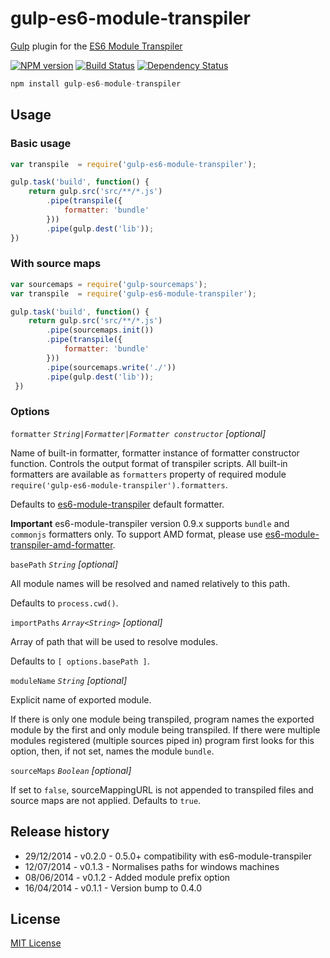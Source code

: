 # gulp-es6-module-transpiler

[Gulp](https://github.com/gulpjs/gulp) plugin for the [ES6 Module Transpiler](https://github.com/esnext/es6-module-transpiler)

[![NPM version][npm-image]][npm-url] [![Build Status][travis-image]][travis-url] [![Dependency Status][depstat-image]][depstat-url]

```js
npm install gulp-es6-module-transpiler
```

## Usage

### Basic usage

```js
var transpile  = require('gulp-es6-module-transpiler');

gulp.task('build', function() {
    return gulp.src('src/**/*.js')
        .pipe(transpile({
            formatter: 'bundle'
        }))
        .pipe(gulp.dest('lib'));
})
```

### With source maps

```js
var sourcemaps = require('gulp-sourcemaps');
var transpile  = require('gulp-es6-module-transpiler');

gulp.task('build', function() {
    return gulp.src('src/**/*.js')
        .pipe(sourcemaps.init())
        .pipe(transpile({
            formatter: 'bundle'
        }))
        .pipe(sourcemaps.write('./'))
        .pipe(gulp.dest('lib'));
 })
 ```


### Options

```formatter``` *```String|Formatter|Formatter constructor```* *[optional]*

Name of built-in formatter, formatter instance of formatter constructor function. Controls the output format of transpiler scripts. All built-in formatters are available as ```formatters``` property of required module ```require('gulp-es6-module-transpiler').formatters```.

Defaults to [es6-module-transpiler](https://github.com/esnext/es6-module-transpiler) default formatter.

**Important** es6-module-transpiler version 0.9.x supports ```bundle``` and ```commonjs``` formatters only.
To support AMD format, please use [es6-module-transpiler-amd-formatter](https://github.com/caridy/es6-module-transpiler-amd-formatter).

```basePath``` *```String```* *[optional]*

All module names will be resolved and named relatively to this path.

Defaults to ```process.cwd()```.

```importPaths``` *```Array<String>```* *[optional]*

Array of path that will be used to resolve modules.

Defaults to ```[ options.basePath ]```.

```moduleName``` *```String```* *[optional]*

Explicit name of exported module.

If there is only one module being transpiled, program names the exported module by the first and only module being transpiled. If there were multiple modules registered (multiple sources piped in) program first looks for this option, then, if not set, names the module ```bundle```.

```sourceMaps``` *```Boolean```* *[optional]*

If set to ```false```, sourceMappingURL is not appended to transpiled files and source maps are not applied. Defaults to ```true```.

## Release history

* 29/12/2014 - v0.2.0 - 0.5.0+ compatibility with es6-module-transpiler
* 12/07/2014 - v0.1.3 - Normalises paths for windows machines
* 08/06/2014 - v0.1.2 - Added module prefix option
* 16/04/2014 - v0.1.1 - Version bump to 0.4.0

## License

[MIT License](http://en.wikipedia.org/wiki/MIT_License)

[npm-url]: https://npmjs.org/package/gulp-es6-module-transpiler
[npm-image]: https://badge.fury.io/js/gulp-es6-module-transpiler.png

[travis-url]: http://travis-ci.org/ryanseddon/gulp-es6-module-transpiler
[travis-image]: https://secure.travis-ci.org/ryanseddon/gulp-es6-module-transpiler.png?branch=master

[depstat-url]: https://david-dm.org/ryanseddon/gulp-es6-module-transpiler
[depstat-image]: https://david-dm.org/ryanseddon/gulp-es6-module-transpiler.png

